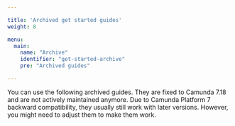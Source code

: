 ```yaml
---

title: 'Archived get started guides'
weight: 8

menu:
  main:
    name: "Archive"
    identifier: "get-started-archive"
    pre: "Archived guides"

---
```


You can use the following archived guides. They are fixed to Camunda 7.18 and are not actively maintained anymore.
Due to Camunda Platform 7 backward compatibility, they usually still work with later versions. However, you
might need to adjust them to make them work.
